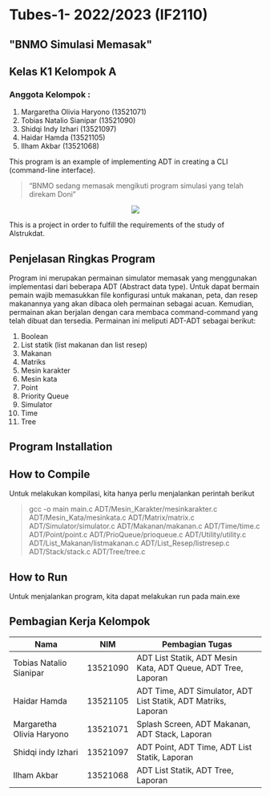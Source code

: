 # Tubes-1-  2022/2023 (IF2110)
## "BNMO Simulasi Memasak"
## Kelas K1 Kelompok A
### Anggota Kelompok :
1. Margaretha Olivia Haryono	(13521071) 
2. Tobias Natalio Sianipar		(13521090) 
3. Shidqi Indy Izhari			    (13521097) 
4. Haidar Hamda			          (13521105) 
5. Ilham Akbar			          (13521068)


This program is an example of implementing ADT in creating a CLI (command-line interface).
> “BNMO sedang memasak mengikuti program simulasi yang telah direkam Doni”

<p align="center">
    <img src="https://img-9gag-fun.9cache.com/photo/aQ3Om62_460swp.webp">
</p>

This is a project in order to fulfill the requirements of the study of Alstrukdat.

## Penjelasan Ringkas Program
Program ini merupakan permainan simulator memasak yang menggunakan implementasi dari beberapa ADT (Abstract data type). Untuk dapat bermain pemain wajib memasukkan file konfigurasi untuk makanan, peta, dan resep makanannya yang akan dibaca oleh permainan sebagai acuan. Kemudian, permainan akan berjalan dengan cara membaca command-command yang telah dibuat dan tersedia. Permainan ini meliputi ADT-ADT sebagai berikut:
1. Boolean
2. List statik (list makanan dan list resep)
3. Makanan
4. Matriks
5. Mesin karakter
6. Mesin kata
7. Point
8. Priority Queue
9. Simulator
10. Time
11. Tree

## Program Installation

## How to Compile
Untuk melakukan kompilasi, kita hanya perlu menjalankan perintah berikut
> gcc -o main main.c ADT/Mesin_Karakter/mesinkarakter.c ADT/Mesin_Kata/mesinkata.c ADT/Matrix/matrix.c ADT/Simulator/simulator.c ADT/Makanan/makanan.c ADT/Time/time.c ADT/Point/point.c ADT/PrioQueue/prioqueue.c ADT/Utility/utility.c ADT/List_Makanan/listmakanan.c ADT/List_Resep/listresep.c ADT/Stack/stack.c ADT/Tree/tree.c

## How to Run
Untuk menjalankan program, kita dapat melakukan run pada main.exe

## Pembagian Kerja Kelompok
| Nama | NIM | Pembagian Tugas |
| ------| ---- | ---- |
| Tobias Natalio Sianipar | 13521090 | ADT List Statik, ADT Mesin Kata, ADT Queue, ADT Tree, Laporan |
| Haidar Hamda | 13521105 | ADT Time, ADT Simulator, ADT List Statik, ADT Matriks, Laporan |
| Margaretha Olivia Haryono | 13521071 | Splash Screen, ADT Makanan, ADT Stack, Laporan |
| Shidqi indy Izhari | 13521097 | ADT Point, ADT Time, ADT List Statik, Laporan |
| Ilham Akbar | 13521068 | ADT List Statik, ADT Tree, Laporan |
